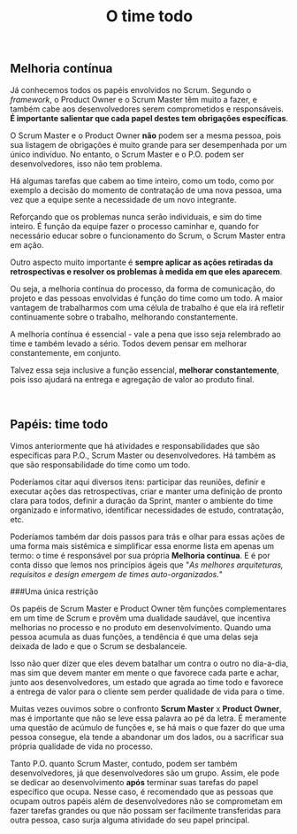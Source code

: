 <div align="center">

# O time todo

</div>

<br>

## Melhoria contínua

Já conhecemos todos os papéis envolvidos no Scrum. Segundo o *framework*, o Product Owner e o Scrum Master têm muito a fazer, e também cabe aos desenvolvedores serem comprometidos e responsáveis. **É importante salientar que cada papel destes tem obrigações específicas**. 

O Scrum Master e o Product Owner **não** podem ser a mesma pessoa, pois sua listagem de obrigações é muito grande para ser desempenhada por um único indivíduo. No entanto, o Scrum Master e o P.O. podem ser desenvolvedores, isso não tem problema.

Há algumas tarefas que cabem ao time inteiro, como um todo, como por exemplo a decisão do momento de contratação de uma nova pessoa, uma vez que a equipe sente a necessidade de um novo integrante. 

Reforçando que os problemas nunca serão individuais, e sim do time inteiro. É função da equipe fazer o processo caminhar e, quando for necessário educar sobre o funcionamento do Scrum, o Scrum Master entra em ação.

Outro aspecto muito importante é **sempre aplicar as ações retiradas da retrospectivas e resolver os problemas à medida em que eles aparecem**.

Ou seja, a melhoria contínua do processo, da forma de comunicação, do projeto e das pessoas envolvidas é função do time como um todo. A maior vantagem de trabalharmos com uma célula de trabalho é que ela irá refletir continuamente sobre o trabalho, melhorando constantemente. 

A melhoria contínua é essencial - vale a pena que isso seja relembrado ao time e também levado a sério. Todos devem pensar em melhorar constantemente, em conjunto.

Talvez essa seja inclusive a função essencial, **melhorar constantemente**, pois isso ajudará na entrega e agregação de valor ao produto final.

<br>

## Papéis: time todo

Vimos anteriormente que há atividades e responsabilidades que são específicas para P.O., Scrum Master ou desenvolvedores. Há também as que são responsabilidade do time como um todo.

Poderíamos citar aqui diversos itens: participar das reuniões, definir e executar ações das retrospectivas, criar e manter uma definição de pronto clara para todos, definir a duração da Sprint, manter o ambiente do time organizado e informativo, identificar necessidades de estudo, contratação, etc.

Poderíamos também dar dois passos para trás e olhar para essas ações de uma forma mais sistêmica e simplificar essa enorme lista em apenas um termo: o time é responsável por sua própria **Melhoria contínua**. E é por conta disso que lemos nos princípios ágeis que "_As melhores arquiteturas, requisitos e design emergem de times auto-organizados._"

###Uma única restrição

Os papéis de Scrum Master e Product Owner têm funções complementares em um time de Scrum e provêm uma dualidade saudável, que incentiva melhorias no processo e no produto em desenvolvimento. Quando uma pessoa acumula as duas funções, a tendência é que uma delas seja deixada de lado e que o Scrum se desbalanceie.

Isso não quer dizer que eles devem batalhar um contra o outro no dia-a-dia, mas sim que devem manter em mente o que favorece cada parte e achar, junto aos desenvolvedores, um estado que agrada ao time todo e favorece a entrega de valor para o cliente sem perder qualidade de vida para o time.

Muitas vezes ouvimos sobre o confronto **Scrum Master** x **Product Owner**, mas é importante que não se leve essa palavra ao pé da letra. É meramente uma questão de acúmulo de funções e, se há mais o que fazer do que uma pessoa consegue, ela tende a abandonar um dos lados, ou a sacrificar sua própria qualidade de vida no processo.

Tanto P.O. quanto Scrum Master, contudo, podem ser também desenvolvedores, já que desenvolvedores são um grupo. Assim, ele pode se dedicar ao desenvolvimento **após** terminar suas tarefas do papel específico que ocupa. Nesse caso, é recomendado que as pessoas que ocupam outros papéis além de desenvolvedores não se comprometam em fazer tarefas grandes ou que não possam ser facilmente transferidas para outra pessoa, caso surja alguma atividade do seu papel principal.